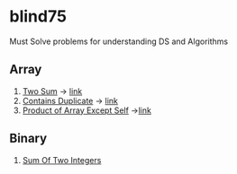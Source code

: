 # blind75
Must Solve problems for understanding DS and Algorithms

## Array
1. [Two Sum](https://github.com/sudheersingampalli/blind75/blob/main/twoSum.py) -> [link](https://leetcode.com/problems/two-sum/)
2. [Contains Duplicate](https://github.com/sudheersingampalli/blind75/blob/main/containsDuplicates.go) -> [link](https://leetcode.com/problems/contains-duplicate/)
3. [ Product of Array Except Self](https://github.com/sudheersingampalli/blind75/blob/main/ProductOfArrayExceptItself.py) ->[link](https://leetcode.com/problems/product-of-array-except-self/)
## Binary
1. [Sum Of Two Integers](https://github.com/sudheersingampalli/blind75/blob/main/sumOfTwoIntegers.java)
